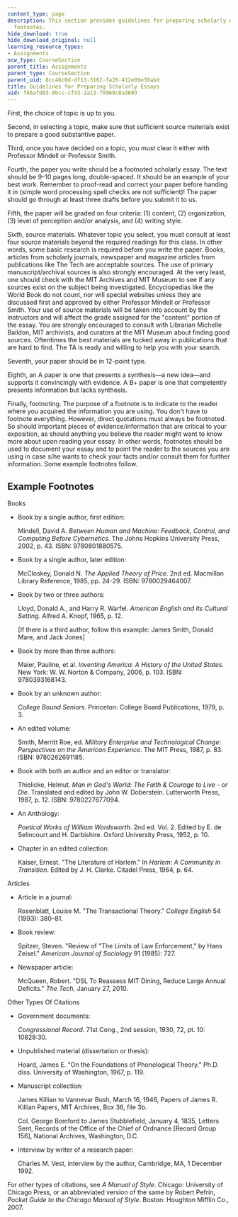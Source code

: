 ```yaml
---
content_type: page
description: This section provides guidelines for preparing scholarly essays and example
  footnotes.
hide_download: true
hide_download_original: null
learning_resource_types:
- Assignments
ocw_type: CourseSection
parent_title: Assignments
parent_type: CourseSection
parent_uid: 8cc46c0d-df13-3162-fa26-412e09e30abd
title: Guidelines for Preparing Scholarly Essays
uid: f66afd83-8bcc-cf43-2a13-f0969c8a3603
---
```


First, the choice of topic is up to you.

Second, in selecting a topic, make sure that sufficient source materials exist to prepare a good substantive paper.

Third, once you have decided on a topic, you must clear it either with Professor Mindell or Professor Smith.

Fourth, the paper you write should be a footnoted scholarly essay. The text should be 9–10 pages long, double-spaced. It should be an example of your best work. Remember to proof-read and correct your paper before handing it in (simple word processing spell checks are not sufficient)! The paper should go through at least three drafts before you submit it to us.

Fifth, the paper will be graded on four criteria: (1) content, (2) organization, (3) level of perception and/or analysis, and (4) writing style.

Sixth, source materials. Whatever topic you select, you must consult at least four source materials beyond the required readings for this class. In other words, some basic research is required before you write the paper. Books, articles from scholarly journals, newspaper and magazine articles from publications like The Tech are acceptable sources. The use of primary manuscript/archival sources is also strongly encouraged. At the very least, one should check with the MIT Archives and MIT Museum to see if any sources exist on the subject being investigated. Encyclopedias like the World Book do not count, nor will special websites unless they are discussed first and approved by either Professor Mindell or Professor Smith. Your use of source materials will be taken into account by the instructors and will affect the grade assigned for the "content" portion of the essay. You are strongly encouraged to consult with Librarian Michelle Baildon, MIT archivists, and curators at the MIT Museum about finding good sources. Oftentimes the best materials are tucked away in publications that are hard to find. The TA is ready and willing to help you with your search.

Seventh, your paper should be in 12-point type.

Eighth, an A paper is one that presents a synthesis—a new idea—and supports it convincingly with evidence. A B+ paper is one that competently presents information but lacks synthesis.

Finally, footnoting. The purpose of a footnote is to indicate to the reader where you acquired the information you are using. You don't have to footnote everything. However, direct quotations must always be footnoted. So should important pieces of evidence/information that are critical to your exposition, as should anything you believe the reader might want to know more about upon reading your essay. In other words, footnotes should be used to document your essay and to point the reader to the sources you are using in case s/he wants to check your facts and/or consult them for further information. Some example footnotes follow.

Example Footnotes
-----------------

Books

*   Book by a single author, first edition:
    
    Mindell, David A. _Between Human and Machine: Feedback, Control, and Computing Before Cybernetics._ The Johns Hopkins University Press, 2002, p. 43. ISBN: 9780801880575.
    
*   Book by a single author, later edition:
    
    McCloskey, Donald N. _The Applied Theory of Price_. 2nd ed. Macmillan Library Reference, 1985, pp. 24-29. ISBN: 9780029464007.
    
*   Book by two or three authors:
    
    Lloyd, Donald A., and Harry R. Warfel. _American English and Its Cultural Setting._ Alfred A. Knopf, 1965, p. 12.
    
    \[If there is a third author, follow this example: James Smith, Donald Mare, and Jack Jones\]
    
*   Book by more than three authors:
    
    Maier, Pauline, et al. _Inventing America: A History of the United States._ New York: W. W. Norton & Company, 2006, p. 103. ISBN: 9780393168143.
    
*   Book by an unknown author:
    
    _College Bound Seniors._ Princeton: College Board Publications, 1979, p. 3.
    
*   An edited volume:
    
    Smith, Merritt Roe, ed. _Military Enterprise and Technological Change: Perspectives on the American Experience_. The MIT Press, 1987, p. 83. ISBN: 9780262691185.
    
*   Book with both an author and an editor or translator:
    
    Thielicke, Helmut. _Man in God's World: The Faith & Courage to Live - or Die_. Translated and edited by John W. Doberstein. Lutterworth Press, 1987, p. 12. ISBN: 9780227677094.
    
*   An Anthology:
    
    _Poetical Works of William Wordsworth_. 2nd ed. Vol. 2. Edited by E. de Selincourt and H. Darbishire. Oxford University Press, 1952, p. 10.
    
*   Chapter in an edited collection:
    
    Kaiser, Ernest. "The Literature of Harlem." In _Harlem: A Community in Transition_. Edited by J. H. Clarke. Citadel Press, 1964, p. 64.
    

Articles

*   Article in a journal:
    
    Rosenblatt, Louise M. "The Transactional Theory." _College English_ 54 (1993): 380–81.
    
*   Book review:
    
    Spitzer, Steven. "Review of "The Limits of Law Enforcement," by Hans Zeisel." _American Journal of Sociology_ 91 (1985): 727.
    
*   Newspaper article:
    
    McQueen, Robert. "DSL To Reassess MIT Dining, Reduce Large Annual Deficits." _The Tech_, January 27, 2010.
    

Other Types Of Citations

*   Government documents:
    
    _Congressional Record_. 71st Cong., 2nd session, 1930, 72, pt. 10: 10828:30.
    
*   Unpublished material (dissertation or thesis):
    
    Hoard, James E. "On the Foundations of Phonological Theory." Ph.D. diss. University of Washington, 1967, p. 119.
    
*   Manuscript collection:
    
    James Killian to Vannevar Bush, March 16, 1946, Papers of James R. Killian Papers, MIT Archives, Box 36, file 3b.
    
    Col. George Bomford to James Stubblefield, January 4, 1835, Letters Sent, Records of the Office of the Chief of Ordnance \[Record Group 156\], National Archives, Washington, D.C.
    
*   Interview by writer of a research paper:
    
    Charles M. Vest, interview by the author, Cambridge, MA, 1 December 1992.
    

For other types of citations, see _A Manual of Style_. Chicago: University of Chicago Press, or an abbreviated version of the same by Robert Pefrin, _Pocket Guide to the Chicago Manual of Style_. Boston: Houghton Mifflin Co., 2007.